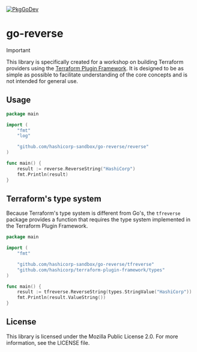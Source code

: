 [![PkgGoDev](https://pkg.go.dev/badge/github.com/hashicorp-sandbox/go-reverse)](https://pkg.go.dev/github.com/hashicorp-sandbox/go-reverse)

# go-reverse

> [!IMPORTANT]
> This library is specifically created for a workshop on building Terraform providers using the [Terraform Plugin Framework](https://github.com/hashicorp/terraform-plugin-framework). It is designed to be as simple as possible to facilitate understanding of the core concepts and is not intended for general use.

## Usage

```go
package main

import (
    "fmt"
    "log"

    "github.com/hashicorp-sandbox/go-reverse/reverse"
)

func main() {
    result := reverse.ReverseString("HashiCorp")
    fmt.Println(result)
}
```

## Terraform's type system

Because Terraform's type system is different from Go's, the `tfreverse` package provides a function that requires the type system implemented in the Terraform Plugin Framework.

```go
package main

import (
	"fmt"

	"github.com/hashicorp-sandbox/go-reverse/tfreverse"
	"github.com/hashicorp/terraform-plugin-framework/types"
)

func main() {
	result := tfreverse.ReverseString(types.StringValue("HashiCorp"))
	fmt.Println(result.ValueString())
}
```

## License

This library is licensed under the Mozilla Public License 2.0. For more information, see the LICENSE file.
